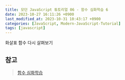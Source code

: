 ```yaml
---
title: 모던 JavaScript 튜토리얼 06 - 함수 심화학습 6
date: 2023-10-27 16:11:26 +0900
last_modified_at: 2023-10-31 10:43:17 +0900
categories: [JavaScript, Modern-JavaScript-Tutorial]
tags: [javascript]
---
```


화살표 함수 다시 살펴보기

##

## 참고

> [함수 심화학습](https://ko.javascript.info/advanced-functions)
